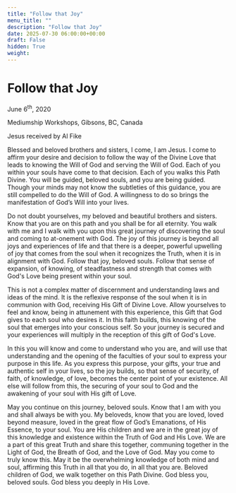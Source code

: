 ```yaml
---
title: "Follow that Joy"
menu_title: ""
description: "Follow that Joy"
date: 2025-07-30 06:00:00+00:00
draft: False
hidden: True
weight:
---
```

# Follow that Joy

June 6<sup>th</sup>, 2020

Mediumship Workshops, Gibsons, BC, Canada

Jesus received by Al Fike

Blessed and beloved brothers and sisters, I come, I am Jesus. I come to affirm your desire and decision to follow the way of the Divine Love that leads to knowing the Will of God and serving the Will of God. Each of you within your souls have come to that decision. Each of you walks this Path Divine. You will be guided, beloved souls, and you are being guided. Though your minds may not know the subtleties of this guidance, you are still compelled to do the Will of God. A willingness to do so brings the manifestation of God’s Will into your lives.

Do not doubt yourselves, my beloved and beautiful brothers and sisters. Know that you are on this path and you shall be for all eternity. You walk with me and I walk with you upon this great journey of discovering the soul and coming to at-onement with God. The joy of this journey is beyond all joys and experiences of life and that there is a deeper, powerful upwelling of joy that comes from the soul when it recognizes the Truth, when it is in alignment with God. Follow that joy, beloved souls. Follow that sense of expansion, of knowing, of steadfastness and strength that comes with God's Love being present within your soul.

This is not a complex matter of discernment and understanding laws and ideas of the mind. It is the reflexive response of the soul when it is in communion with God, receiving His Gift of Divine Love. Allow yourselves to feel and know, being in attunement with this experience, this Gift that God gives to each soul who desires it. In this faith builds, this knowing of the soul that emerges into your conscious self. So your journey is secured and your experiences will multiply in the reception of this gift of God's Love.

In this you will know and come to understand who you are, and will use that understanding and the opening of the faculties of your soul to express your purpose in this life. As you express this purpose, your gifts, your true and authentic self in your lives, so the joy builds, so that sense of security, of faith, of knowledge, of love, becomes the center point of your existence. All else will follow from this, the securing of your soul to God and the awakening of your soul with His gift of Love.

May you continue on this journey, beloved souls. Know that I am with you and shall always be with you. My beloveds, know that you are loved, loved beyond measure, loved in the great flow of God’s Emanations, of His Essence, to your soul. You are His children and we are in the great joy of this knowledge and existence within the Truth of God and His Love. We are a part of this great Truth and share this together, communing together in the Light of God, the Breath of God, and the Love of God. May you come to truly know this. May it be the overwhelming knowledge of both mind and soul, affirming this Truth in all that you do, in all that you are. Beloved children of God, we walk together on this Path Divine. God bless you, beloved souls. God bless you deeply in His Love.
